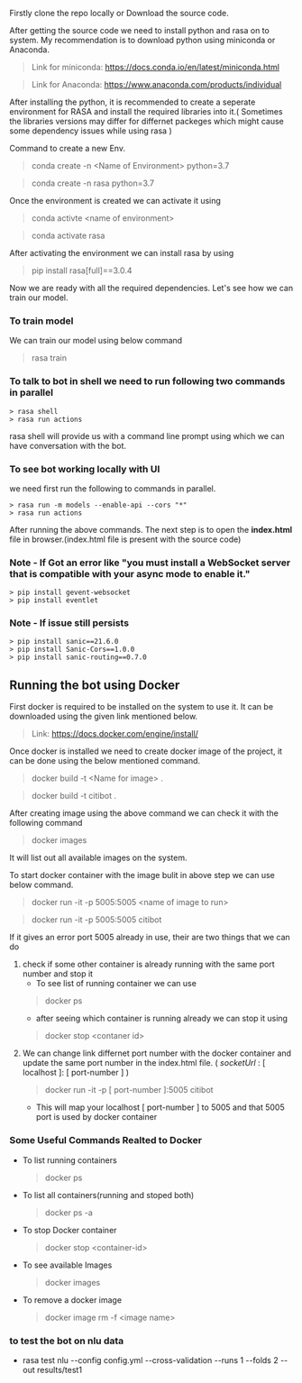 Firstly clone the repo locally or Download the source code.

After getting the source code we need to install python and rasa on to system. My recommendation is to download python using miniconda or Anaconda.

>Link for miniconda: https://docs.conda.io/en/latest/miniconda.html

>Link for Anaconda: https://www.anaconda.com/products/individual

After installing the python, it is recommended to create a seperate environment for RASA and install the required libraries into it.( Sometimes the libraries versions may differ for differnet packeges which might cause some dependency issues while using rasa )

Command to create a new Env.

> conda create -n \<Name of Environment> python=3.7

> conda create -n rasa python=3.7

Once the environment is created we can activate it using
> conda activte \<name of environment>

> conda activate rasa

After activating the environment we can install rasa by using
> pip install rasa[full]==3.0.4

Now we are ready with all the required dependencies. Let's see how we can train our model.

### To train model
We can train our model using below command
> rasa train

### To talk to bot in shell we need to run following two commands in parallel
    > rasa shell
    > rasa run actions
rasa shell will provide us with a command line prompt using which we can have conversation with the bot.

### To see bot working locally with UI
we need first run the following to commands in parallel.
    
    > rasa run -m models --enable-api --cors "*" 
    > rasa run actions
After running the above commands. The next step is to open the <b>index.html</b> file in browser.(index.html file is present with the source code)

### Note - If Got an error like "you must install a WebSocket server that is compatible with your async mode to enable it."
    > pip install gevent-websocket
    > pip install eventlet

### Note - If issue still persists
    > pip install sanic==21.6.0
    > pip install Sanic-Cors==1.0.0
    > pip install sanic-routing==0.7.0

## Running the bot using Docker
First docker is required to be installed on the system to use it. It can be downloaded using the given link mentioned below.
> Link: https://docs.docker.com/engine/install/

Once docker is installed we need to create docker image of the project, it can be done using the below mentioned command.
> docker build -t \<Name for image> .

> docker build -t citibot .

After creating image using the above command we can check it with the following command
> docker images

It will list out all available images on the system.

To start docker container with the image bulit in above step we can use below command.

> docker run -it -p 5005:5005 \<name of image to run>

> docker run -it  -p 5005:5005 citibot

If it gives an error port 5005 already in use, their are two things that we can do
1. check if some other container is already running with the same port number and stop it
    - To see list of running container we can use
    > docker ps
    - after seeing which container is running already we can stop it using
    > docker stop \<contaner id>
2. We can change link differnet port number with the docker container and update the same port number in the index.html file. ( *socketUrl* : [ localhost ]: [ port-number ] )
    > docker run -it  -p [ port-number ]:5005 citibot
    - This will map your localhost [ port-number ] to 5005 and that 5005 port is used by docker container

### Some Useful Commands Realted to Docker
- To list running containers
    > docker ps
- To list all containers(running and stoped both)
    > docker ps -a
- To stop Docker container
    > docker stop \<container-id>
- To see available Images
    > docker images
- To remove a docker image
    > docker image rm -f \<image name>

### to test the bot on nlu data
- rasa test nlu --config config.yml --cross-validation --runs 1 --folds 2 --out results/test1